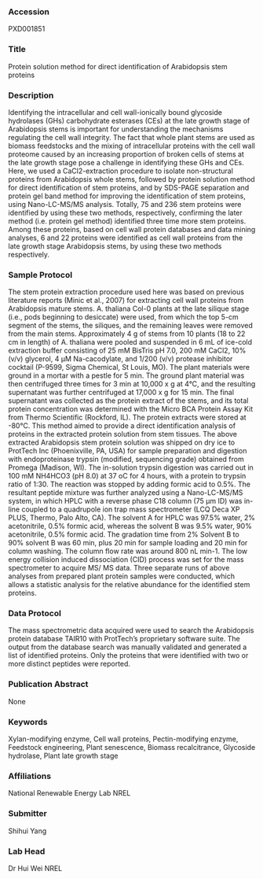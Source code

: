 ### Accession
PXD001851

### Title
Protein solution method for direct identification of Arabidopsis stem proteins

### Description
Identifying the intracellular and cell wall-ionically bound glycoside hydrolases (GHs) carbohydrate esterases (CEs) at the late growth stage of Arabidopsis stems is important for understanding the mechanisms regulating the cell wall integrity.  The fact that whole plant stems are used as biomass feedstocks and the mixing of intracellular proteins with the cell wall proteome caused by an increasing proportion of broken cells of stems at the late growth stage pose a challenge in identifying these GHs and CEs.  Here, we used a CaCl2-extraction procedure to isolate non-structural proteins from Arabidopsis whole stems, followed by protein solution method for direct identification of stem proteins, and by SDS-PAGE separation and protein gel band method for improving the identification of stem proteins, using Nano-LC-MS/MS analysis.  Totally, 75 and 236 stem proteins were identified by using these two methods, respectively, confirming the later method (i.e. protein gel method) identified three time more stem proteins.  Among these proteins, based on cell wall protein databases and data mining analyses, 6 and 22 proteins were identified as cell wall proteins from the late growth stage Arabidopsis stems, by using these two methods respectively.

### Sample Protocol
The stem protein extraction procedure used here was based on previous literature reports (Minic et al., 2007) for extracting cell wall proteins from Arabidopsis mature stems.  A. thaliana Col-0 plants at the late silique stage (i.e., pods beginning to desiccate) were used, from which the top 5-cm segment of the stems, the siliques, and the remaining leaves were removed from the main stems.  Approximately 4 g of stems from 10 plants (18 to 22 cm in length) of A. thaliana were pooled and suspended in 6 mL of ice-cold extraction buffer consisting of 25 mM BisTris pH 7.0, 200 mM CaCl2, 10% (v/v) glycerol, 4 μM Na-cacodylate, and 1/200 (v/v) protease inhibitor cocktail (P-9599, Sigma Chemical, St Louis, MO). The plant materials were ground in a mortar with a pestle for 5 min. The ground plant material was then centrifuged three times for 3 min at 10,000 x g at 4°C, and the resulting supernatant was further centrifuged at 17,000 x g for 15 min. The final supernatant was collected as the protein extract of the stems, and its total protein concentration was determined with the Micro BCA Protein Assay Kit from Thermo Scientific (Rockford, IL). The protein extracts were stored at -80°C.   This method aimed to provide a direct identification analysis of proteins in the extracted protein solution from stem tissues.  The above extracted Arabidopsis stem protein solution was shipped on dry ice to ProtTech Inc (Phoenixville, PA, USA) for sample preparation and digestion with endoproteinase trypsin (modified, sequencing grade) obtained from Promega (Madison, WI).  The in-solution trypsin digestion was carried out in 100 mM NH4HCO3 (pH 8.0) at 37 oC for 4 hours, with a protein to trypsin ratio of 1:30. The reaction was stopped by adding formic acid to 0.5%. The resultant peptide mixture was further analyzed using a Nano-LC-MS/MS system, in which HPLC with a reverse phase C18 column (75 µm ID) was in-line coupled to a quadrupole ion trap mass spectrometer (LCQ Deca XP PLUS, Thermo, Palo Alto, CA).  The solvent A for HPLC was 97.5% water, 2% acetonitrile, 0.5% formic acid, whereas the solvent B was 9.5% water, 90% acetonitrile, 0.5% formic acid. The gradation time from 2% Solvent B to 90% solvent B was 60 min, plus 20 min for sample loading and 20 min for column washing.  The column flow rate was around 800 nL min-1.  The low energy collision induced dissociation (CID) process was set for the mass spectrometer to acquire MS/ MS data.    Three separate runs of above analyses from prepared plant protein samples were conducted, which allows a statistic analysis for the relative abundance for the identified stem proteins.

### Data Protocol
The mass spectrometric data acquired were used to search the Arabidopsis protein database TAIR10 with ProtTech’s proprietary software suite.  The output from the database search was manually validated and generated a list of identified proteins.  Only the proteins that were identified with two or more distinct peptides were reported.

### Publication Abstract
None

### Keywords
Xylan-modifying enzyme, Cell wall proteins, Pectin-modifying enzyme, Feedstock engineering, Plant senescence, Biomass recalcitrance, Glycoside hydrolase, Plant late growth stage

### Affiliations
National Renewable Energy Lab
NREL

### Submitter
Shihui Yang

### Lab Head
Dr Hui Wei
NREL


